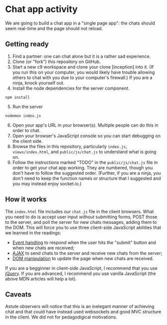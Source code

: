 # Chat app activity

We are going to build a chat app in a "single page app": the chats should seem real-time
and the page should not reload.

## Getting ready

1. Find a partner: one can chat alone but it is a rather sad experience.
2. Clone (or "fork") this repository on GitHub.
3. Start a new c9 workspace and clone your clone [inception] into it. (If you run this on your computer, you
would likely have trouble allowing others to chat with you due to your computer's firewall.) If you are a
ninja, knock yourself out.
4. Install the node dependencies for the server component.
```
npm install
```
5. Run the server
```
nodemon index.js
```
6. Open your app's URL in your browser(s). Multiple people can do this in order to chat.
7. Open your browser's JavaScript console so you can start debugging on the client side.
8. Browse the files in this repository, particularly `index.js`, `views/index.html`,
and `public/js/chat.js` to understand what is going on.
9. Follow the instructions marked "TODO" in the `public/js/chat.js` file in order to
get your chat app working. They are numbered, though you don't have to follow the
suggested order. (Further, if you are a ninja, you don't need to keep the function names
or structure that I suggested and you may instead enjoy socket.io.)

## How it works

The `index.html` file includes our `chat.js` file in the client browsers. What you need
to do is accept user input *without* submitting forms, POST those to the server, and 
poll the server for new chats messages, adding them to the DOM. This will force you to
use three client-side JavaScript abilities that we learned in the readings:

* [Event handling](https://developer.mozilla.org/en-US/docs/Web/API/Document_Object_Model/Events) to 
respond when the user hits the "submit" button and when new chats are received;
* [AJAX](https://developer.mozilla.org/en-US/docs/AJAX/Getting_Started) to send chats to the server
and receive new chats from the server;
* [DOM manipulation](https://developer.mozilla.org/en-US/docs/Web/API/Document_Object_Model/Introduction)
to update the page when new chats are received.

If you are a begginner in client-side JavaScript, I recommend that you use [jQuery](http://jqfundamentals.com/). If you
are advanced, I recommend you use vanilla JavaScript (the above MDN articles will help a lot).

## Caveats

Astute observers will notice that this is an inelegant manner of achieving chat and that 
could have instead used websockets and good MVC structure in the client. We did not for
pedagodigical motivations.